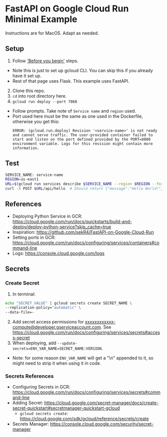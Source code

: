# FastAPI on Google Cloud Run Minimal Example

Instructions are for MacOS. Adapt as needed.

## Setup
1. Follow ['Before you begin'](https://cloud.google.com/run/docs/quickstarts/build-and-deploy/deploy-python-service?skip_cache=true) steps.
  - Note this is just to set up gcloud CLI. You can skip this if you already have it set up.
  - Rest of that page uses Flask. This example uses FastAPI.
2. Clone this repo.
3. `cd` into root directory here.
3. `gcloud run deploy --port 7860`
  - Follow prompts. Take note of `Service name` and `region` used.
  - Port used here must be the same as one used in the Dockerfile, otherwise you get this:
    ```text
    ERROR: (gcloud.run.deploy) Revision '<service-name>' is not ready and cannot serve traffic. The user-provided container failed to start and listen on the port defined provided by the PORT=8080 environment variable. Logs for this revision might contain more information.
    ```

## Test
```bash
SERVICE_NAME: service-name
REGION=us-east1
URL=$(gcloud run services describe $SERVICE_NAME --region $REGION --format 'value(status.url)')
curl -X POST $URL/api/hello  # Should return {"message":"Hello World!"}
```

## References
- Deploying Python Service in GCR: https://cloud.google.com/run/docs/quickstarts/build-and-deploy/deploy-python-service?skip_cache=true
- Inspiration: https://github.com/sekR4/FastAPI-on-Google-Cloud-Run
- Setting ports in GCR: https://cloud.google.com/run/docs/configuring/services/containers#command-line
- Logs: https://console.cloud.google.com/logs

## Secrets

### Create Secret
1. In terminal:
```bash
echo "SECRET_VALUE" | gcloud secrets create SECRET_NAME \
--replication-policy="automatic" \
--data-file=-
```
2. Add secret access permissions for xxxxxxxxxxxx-compute@developer.gserviceaccount.com. See https://cloud.google.com/run/docs/configuring/services/secrets#access-secret
3. When deploying, add `--update-secrets=ENV_VAR_NAME=SECRET_NAME:VERSION`.
  - Note: for some reason `ENV_VAR_NAME` will get a "\n" appended to it, so might need to strip it when using it in code.

### Secrets References
- Configuring Secrets in GCR: https://cloud.google.com/run/docs/configuring/services/secrets#command-line
- Adding Secret: https://cloud.google.com/secret-manager/docs/create-secret-quickstart#secretmanager-quickstart-gcloud
  - `gcloud secrets create`: https://cloud.google.com/sdk/gcloud/reference/secrets/create
- Secrets Manager: https://console.cloud.google.com/security/secret-manager

